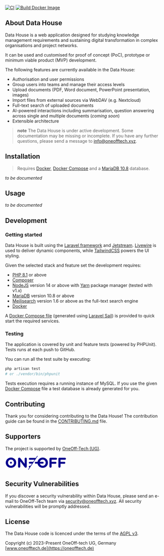[![CI](https://github.com/data-house/data-house/actions/workflows/ci.yml/badge.svg)](https://github.com/data-house/data-house/actions/workflows/ci.yml) [![Build Docker Image](https://github.com/data-house/data-house/actions/workflows/docker.yml/badge.svg)](https://github.com/data-house/data-house/actions/workflows/docker.yml)


## About Data House

Data House is a web application designed for studying knowledge management requirements and sustaining digital transformation in complex organisations and project networks.

It can be used and customised for proof of concept (PoC), prototype or minimum viable product (MVP) development.

The following features are currently available in the Data House:

- Authorisation and user permissions
- Group users into teams and manage their access levels
- Upload documents (PDF, Word document, PowerPoint presentation, images)
- Import files from external sources via WebDAV (e.g. Nextcloud)
- Full-text search of uploaded documents
- AI-powered interactions including summarisation, question answering across single and multiple documents (_coming soon_)
- Extensible architecture

> **note**
> The Data House is under active development. Some documentation may be missing or incomplete. If you have any further questions, please send a message to [info@oneofftech.xyz](mailto:info@oneofftech.xyz).

## Installation

> Requires [Docker](https://www.docker.com/), [Docker Compose](https://docs.docker.com/compose/) and a [MariaDB 10.8](https://mariadb.org/) database.

_to be documented_

## Usage

_to be documented_


## Development

### Getting started

Data House is built using the [Laravel framework](https://laravel.com/) and 
[Jetstream](https://jetstream.laravel.com/2.x/introduction.html). 
[Livewire](https://laravel-livewire.com/) is used to deliver dynamic
components, while [TailwindCSS](https://tailwindcss.com/) powers
the UI styling.

Given the selected stack and feature set the development requires:

- [PHP 8.1](https://www.php.net/) or above
- [Composer](https://getcomposer.org/)
- [NodeJS](https://nodejs.org/en/) version 14 or above with [Yarn](https://yarnpkg.com/getting-started/install) package manager (tested with v1.x)
- [MariaDB](https://mariadb.org/) version 10.8 or above
- [Meilisearch](https://www.meilisearch.com/) version 1.6 or above as the full-text search engine
- [Docker](https://www.docker.com/)

A [Docker Compose file](./docker-compose.yml) (generated using [Laravel Sail](https://laravel.com/docs/10.x/sail)) is provided to quick start the required services.

### Testing

The application is covered by unit and feature tests (powered by PHPUnit).
Tests runs at each push to GitHub.

You can run all the test suite by executing:

```bash
php artisan test
# or ./vendor/bin/phpunit
```

Tests execution requires a running instance of MySQL. If you use the given [Docker Compose](./docker-compose.yml) file a test database is already generated for you.


## Contributing

Thank you for considering contributing to the Data House! The contribution guide can be found in the [CONTRIBUTING.md](./.github/CONTRIBUTING.md) file.


## Supporters

The project is supported by [OneOff-Tech (UG)](https://oneofftech.de).

<p align="left"><a href="https://oneofftech.de" target="_blank"><img src="https://raw.githubusercontent.com/OneOffTech/.github/main/art/oneofftech-logo.svg" width="200"></a></p>

## Security Vulnerabilities

If you discover a security vulnerability within Data House, please send an e-mail to OneOff-Tech team via [security@oneofftech.xyz](mailto:security@oneofftech.xyz). All security vulnerabilities will be promptly addressed.

## License

The Data House code is licenced under the terms of the [AGPL v3](./LICENCE).

Copyright (c) 2023-Present OneOff-tech UG, Germany [www.oneofftech.de](https://oneofftech.de)

